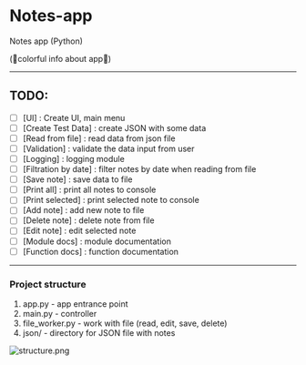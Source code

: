 # Notes-app
Notes app (Python)

(🌟colorful info about app🌟)

---

## TODO:
- [ ] [UI] : Create UI, main menu
- [ ] [Create Test Data] : create JSON with some data
- [ ] [Read from file] : read data from json file
- [ ] [Validation] : validate the data input from user
- [ ] [Logging] : logging module
- [ ] [Filtration by date] : filter notes by date when reading from file
- [ ] [Save note] : save data to file
- [ ] [Print all] : print all notes to console
- [ ] [Print selected] : print selected note to console
- [ ] [Add note] : add new note to file
- [ ] [Delete note] : delete note from file
- [ ] [Edit note] : edit selected note
- [ ] [Module docs] : module documentation
- [ ] [Function docs] : function documentation

---

### Project structure
1) app.py - app entrance point
2) main.py - controller
3) file_worker.py - work with file (read, edit, save, delete)
4) json/ - directory for JSON file with notes

![structure.png](G:\Notes\Notes-app\structure.png)